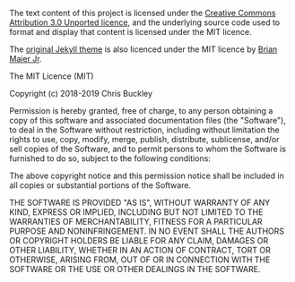 The text content of this project is licensed under the [Creative Commons Attribution 3.0 Unported licence](https://creativecommons.org/licenses/by/3.0/), and the underlying source code used to format and display that content is licensed under the MIT licence.

The [original Jekyll theme](https://github.com/brianmaierjr/long-haul) is also licenced under the MIT licence by [Brian Maier Jr](https://brianmaierjr.com/).

The MIT Licence (MIT)

Copyright (c) 2018-2019 Chris Buckley

Permission is hereby granted, free of charge, to any person obtaining a copy
of this software and associated documentation files (the "Software"), to deal
in the Software without restriction, including without limitation the rights
to use, copy, modify, merge, publish, distribute, sublicense, and/or sell
copies of the Software, and to permit persons to whom the Software is
furnished to do so, subject to the following conditions:

The above copyright notice and this permission notice shall be included in
all copies or substantial portions of the Software.

THE SOFTWARE IS PROVIDED "AS IS", WITHOUT WARRANTY OF ANY KIND, EXPRESS OR
IMPLIED, INCLUDING BUT NOT LIMITED TO THE WARRANTIES OF MERCHANTABILITY,
FITNESS FOR A PARTICULAR PURPOSE AND NONINFRINGEMENT. IN NO EVENT SHALL THE
AUTHORS OR COPYRIGHT HOLDERS BE LIABLE FOR ANY CLAIM, DAMAGES OR OTHER
LIABILITY, WHETHER IN AN ACTION OF CONTRACT, TORT OR OTHERWISE, ARISING FROM,
OUT OF OR IN CONNECTION WITH THE SOFTWARE OR THE USE OR OTHER DEALINGS IN
THE SOFTWARE.
